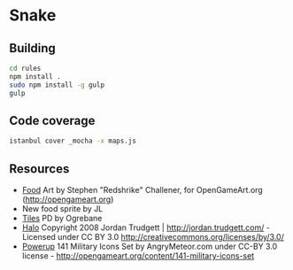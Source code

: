# Snake

## Building

````sh
cd rules
npm install .
sudo npm install -g gulp
gulp
````

## Code coverage

```sh
istanbul cover _mocha -x maps.js
```

## Resources

- [Food](http://opengameart.org/content/16x16-16x24-32x32-rpg-enemies-updated) Art by Stephen "Redshrike" Challener, for OpenGameArt.org (http://opengameart.org)
- New food sprite by JL
- [Tiles](http://opengameart.org/content/16x16-tiles) PD by Ogrebane
- [Halo](http://opengameart.org/content/cursors-arrows-map-markers-for-ardentryst-by-jordan-trudgett) Copyright 2008 Jordan Trudgett | http://jordan.trudgett.com/ - Licensed under CC BY 3.0 http://creativecommons.org/licenses/by/3.0/
- [Powerup](http://opengameart.org/content/141-military-icons-set) 141 Military Icons Set by AngryMeteor.com under CC-BY 3.0 license - http://opengameart.org/content/141-military-icons-set